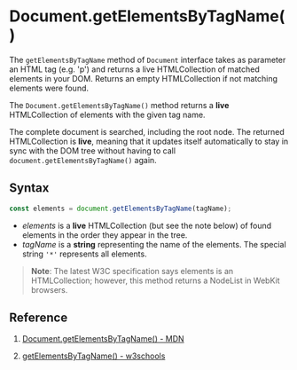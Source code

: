 # Document.getElementsByTagName()

The `getElementsByTagName` method of `Document` interface takes as parameter an HTML tag (e.g. 'p') and returns a live HTMLCollection of matched elements in your DOM. Returns an empty HTMLCollection if not matching elements were found.

The `Document.getElementsByTagName()` method returns a **live** HTMLCollection of elements with the given tag name.

The complete document is searched, including the root node. The returned HTMLCollection is **live**, meaning that it updates itself automatically to stay in sync with the DOM tree without having to call `document.getElementsByTagName()` again.

## Syntax

```js
const elements = document.getElementsByTagName(tagName);
```

- _elements_ is a **live** HTMLCollection (but see the note below) of found elements in the order they appear in the tree.
- _tagName_ is a **string** representing the name of the elements. The special string `'*'` represents all elements.

> **Note**: The latest W3C specification says elements is an HTMLCollection; however, this method returns a NodeList in WebKit browsers.

## Reference

1. [Document.getElementsByTagName() - MDN](https://developer.mozilla.org/en-US/docs/Web/API/Document/getElementsByTagName)

2. [getElementsByTagName() - w3schools](https://www.w3schools.com/jsref/met_document_getelementsbytagname.asp)
